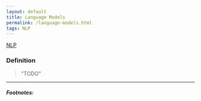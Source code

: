 ```yaml
---
layout: default
title: Language Models
permalink: /language-models.html
tags: NLP
---
```


[NLP]({{site.url}}{{site.prod}}/natural-language-processing.html)


### Definition

> "TODO"

<hr />

##### Footnotes:
